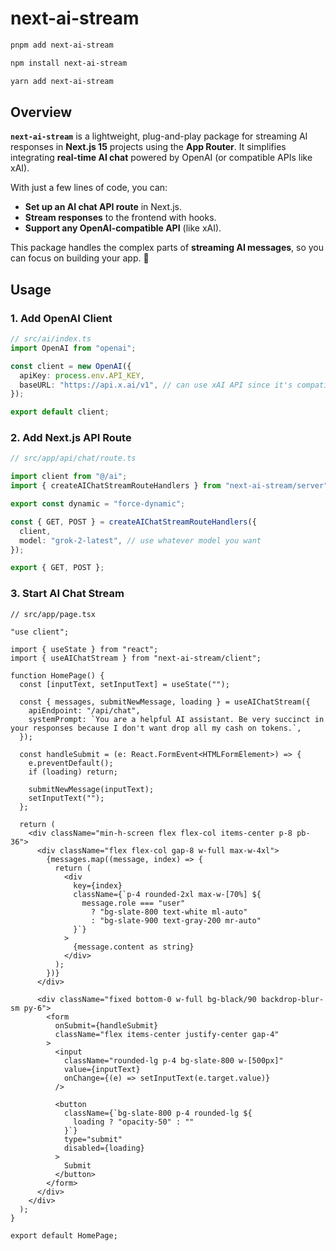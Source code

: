 # next-ai-stream

```bash
pnpm add next-ai-stream
```

```bash
npm install next-ai-stream
```

```bash
yarn add next-ai-stream
```

## Overview

**`next-ai-stream`** is a lightweight, plug-and-play package for streaming AI responses in **Next.js 15** projects using the **App Router**. It simplifies integrating **real-time AI chat** powered by OpenAI (or compatible APIs like xAI).

With just a few lines of code, you can:

- **Set up an AI chat API route** in Next.js.
- **Stream responses** to the frontend with hooks.
- **Support any OpenAI-compatible API** (like xAI).

This package handles the complex parts of **streaming AI messages**, so you can focus on building your app. 🚀

## Usage

### 1. Add OpenAI Client

```typescript
// src/ai/index.ts
import OpenAI from "openai";

const client = new OpenAI({
  apiKey: process.env.API_KEY,
  baseURL: "https://api.x.ai/v1", // can use xAI API since it's compatible with OpenAI SDK
});

export default client;
```

### 2. Add Next.js API Route

```typescript
// src/app/api/chat/route.ts

import client from "@/ai";
import { createAIChatStreamRouteHandlers } from "next-ai-stream/server";

export const dynamic = "force-dynamic";

const { GET, POST } = createAIChatStreamRouteHandlers({
  client,
  model: "grok-2-latest", // use whatever model you want
});

export { GET, POST };
```

### 3. Start AI Chat Stream

```tsx
// src/app/page.tsx

"use client";

import { useState } from "react";
import { useAIChatStream } from "next-ai-stream/client";

function HomePage() {
  const [inputText, setInputText] = useState("");

  const { messages, submitNewMessage, loading } = useAIChatStream({
    apiEndpoint: "/api/chat",
    systemPrompt: `You are a helpful AI assistant. Be very succinct in your responses because I don't want drop all my cash on tokens.`,
  });

  const handleSubmit = (e: React.FormEvent<HTMLFormElement>) => {
    e.preventDefault();
    if (loading) return;

    submitNewMessage(inputText);
    setInputText("");
  };

  return (
    <div className="min-h-screen flex flex-col items-center p-8 pb-36">
      <div className="flex flex-col gap-8 w-full max-w-4xl">
        {messages.map((message, index) => {
          return (
            <div
              key={index}
              className={`p-4 rounded-2xl max-w-[70%] ${
                message.role === "user"
                  ? "bg-slate-800 text-white ml-auto"
                  : "bg-slate-900 text-gray-200 mr-auto"
              }`}
            >
              {message.content as string}
            </div>
          );
        })}
      </div>

      <div className="fixed bottom-0 w-full bg-black/90 backdrop-blur-sm py-6">
        <form
          onSubmit={handleSubmit}
          className="flex items-center justify-center gap-4"
        >
          <input
            className="rounded-lg p-4 bg-slate-800 w-[500px]"
            value={inputText}
            onChange={(e) => setInputText(e.target.value)}
          />

          <button
            className={`bg-slate-800 p-4 rounded-lg ${
              loading ? "opacity-50" : ""
            }`}
            type="submit"
            disabled={loading}
          >
            Submit
          </button>
        </form>
      </div>
    </div>
  );
}

export default HomePage;
```
